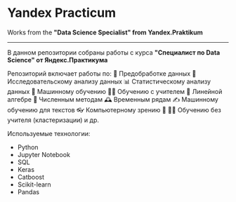 # Yandex Practicum
Works from the **"Data Science Specialist" from Yandex.Praktikum**

________

В данном репозитории собраны работы с курса **"Специалист по Data Science" от Яндекс.Практикума**

Репозиторий включает работы по:
💽  Предобработке данных
🔬 Исследовательскому анализу данных
📊 Статистическому анализу данных
🧪 Машинному обучению
👨‍🏫 Обучению с учителем
📐 Линейной алгебре
🔢  Численным методам
🕰 Временным рядам
✍ Машинному обучению для текстов
👓 Компьютерному зрению
🚫 👨‍🏫 Обучению без учителя (кластеризации)
и др.


Используемые технологии:
* Python
* Jupyter Notebook
* SQL
* Keras
* Catboost
* Scikit-learn
* Pandas
